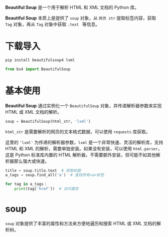 **Beautiful Soup** 是一个用于解析 HTML 和 XML 文档的 Python 库。

**Beautiful Soup** 本质上是提供了 ` soup ` 对象，从 ` 网页 str ` 提取标签内容，获取 ` Tag ` 对象，再从 ` Tag ` 对象中获取 `.text ` 等信息。

# 下载导入

``` bash
pip install beautifulsoup4 lxml
```
``` python
from bs4 import BeautifulSoup
```



# 基本使用

**Beautiful Soup** 通过实例化一个 ` BeautifulSoup ` 对象，并传递解析器参数来实现 HTML 或 XML 文档的解析。

``` python
soup = BeautifulSoup(html_str, 'lxml')
```

` html_str ` 是需要解析的网页的文本格式数据，可以使用 ` requests ` 库获取。

这里的 `'lxml'` 为传递的解析器参数，` lxml ` 是一个非常快速、灵活的解析库，支持 HTML 和 XML 的解析，需要单独安装。如果没有安装，可以使用 ` html.parser `，这是 Python 标准库内置的 HTML 解析器，不需要额外安装，但可能不如其他解析器那么强大或快速。

``` python
title = soup.title.text  # 获取标题
a_tags = soup.find_all('a')  # 查找所有<a>标签

for tag in a_tags：
	print(tag['href'])  # 访问属性
```



# soup

` soup ` 对象提供了丰富的属性和方法来方便地遍历和搜索 HTML 或 XML 文档的解析树。